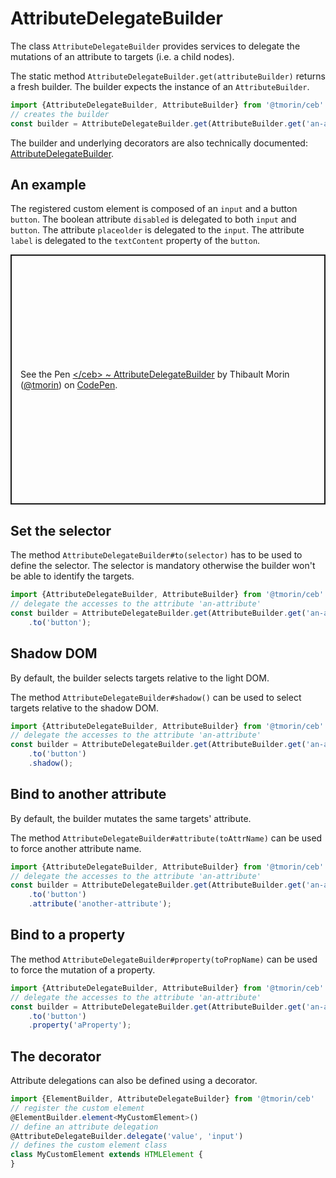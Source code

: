 # AttributeDelegateBuilder

The class `AttributeDelegateBuilder` provides services to delegate the mutations of an attribute to targets (i.e. a child nodes).

The static method `AttributeDelegateBuilder.get(attributeBuilder)` returns a fresh builder.
The builder expects the instance of an `AttributeBuilder`.

```typescript
import {AttributeDelegateBuilder, AttributeBuilder} from '@tmorin/ceb'
// creates the builder
const builder = AttributeDelegateBuilder.get(AttributeBuilder.get('an-attribute'))
```

The builder and underlying decorators are also technically documented: [AttributeDelegateBuilder](../api/classes/AttributeDelegateBuilder.html).

## An example

The registered custom element is composed of an `input` and a button `button`.
The boolean attribute `disabled` is delegated to both `input` and `button`.
The attribute `placeolder` is delegated to the `input`.
The attribute `label` is delegated to the `textContent` property of the `button`.

<p class="codepen" data-height="400" data-theme-id="light" data-default-tab="js,result" data-slug-hash="XWJNOwN" data-editable="true" data-user="tmorin" style="height: 400px; box-sizing: border-box; display: flex; align-items: center; justify-content: center; border: 2px solid; margin: 1em 0; padding: 1em;">
  <span>See the Pen <a href="https://codepen.io/tmorin/pen/XWJNOwN">
  &lt;/ceb&gt; ~ AttributeDelegateBuilder</a> by Thibault Morin (<a href="https://codepen.io/tmorin">@tmorin</a>)
  on <a href="https://codepen.io">CodePen</a>.</span>
</p>
<script async src="https://cpwebassets.codepen.io/assets/embed/ei.js"></script>

## Set the selector

The method `AttributeDelegateBuilder#to(selector)` has to be used to define the selector.
The selector is mandatory otherwise the builder won't be able to identify the targets.

```typescript
import {AttributeDelegateBuilder, AttributeBuilder} from '@tmorin/ceb'
// delegate the accesses to the attribute 'an-attribute'
const builder = AttributeDelegateBuilder.get(AttributeBuilder.get('an-attribute'))
    .to('button');
```

## Shadow DOM

By default, the builder selects targets relative to the light DOM.

The method `AttributeDelegateBuilder#shadow()` can be used to select targets relative to the shadow DOM.

```typescript
import {AttributeDelegateBuilder, AttributeBuilder} from '@tmorin/ceb'
// delegate the accesses to the attribute 'an-attribute'
const builder = AttributeDelegateBuilder.get(AttributeBuilder.get('an-attribute'))
    .to('button')
    .shadow();
```

## Bind to another attribute

By default, the builder mutates the same targets' attribute.

The method `AttributeDelegateBuilder#attribute(toAttrName)` can be used to force another attribute name.

```typescript
import {AttributeDelegateBuilder, AttributeBuilder} from '@tmorin/ceb'
// delegate the accesses to the attribute 'an-attribute'
const builder = AttributeDelegateBuilder.get(AttributeBuilder.get('an-attribute'))
    .to('button')
    .attribute('another-attribute');
```

## Bind to a property

The method `AttributeDelegateBuilder#property(toPropName)` can be used to force the mutation of a property.

```typescript
import {AttributeDelegateBuilder, AttributeBuilder} from '@tmorin/ceb'
// delegate the accesses to the attribute 'an-attribute'
const builder = AttributeDelegateBuilder.get(AttributeBuilder.get('an-attribute'))
    .to('button')
    .property('aProperty');
```

## The decorator

Attribute delegations can also be defined using a decorator.

```typescript
import {ElementBuilder, AttributeDelegateBuilder} from '@tmorin/ceb'
// register the custom element
@ElementBuilder.element<MyCustomElement>()
// define an attribute delegation
@AttributeDelegateBuilder.delegate('value', 'input')
// defines the custom element class
class MyCustomElement extends HTMLElement {
}
```

